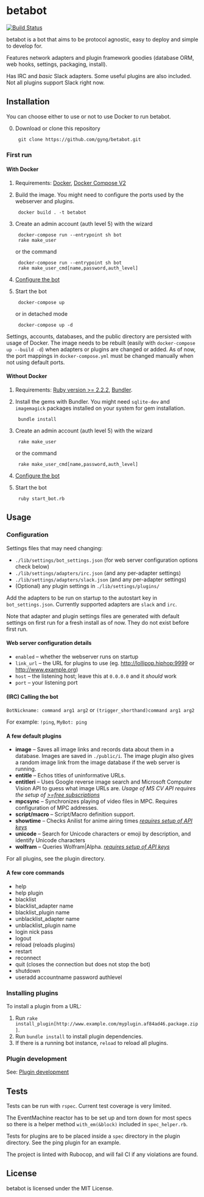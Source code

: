 # betabot
[![Build Status](https://travis-ci.org/gyng/betabot.svg?branch=Travis)](https://travis-ci.org/gyng/betabot)

betabot is a bot that aims to be protocol agnostic, easy to deploy and simple to develop for.

Features network adapters and plugin framework goodies (database ORM, web hooks, settings, packaging, install).

Has IRC and *basic* Slack adapters. Some useful plugins are also included. Not all plugins support Slack right now.

## Installation

You can choose either to use or not to use Docker to run betabot.

0. Download or clone this repository

        git clone https://github.com/gyng/betabot.git

### First run

#### With Docker

1. Requirements: [Docker](https://www.docker.com/products/overview), [Docker Compose V2](https://docs.docker.com/compose/install/)

2. Build the image. You might need to configure the ports used by the webserver and plugins.

        docker build . -t betabot

3. Create an admin account (auth level 5) with the wizard

        docker-compose run --entrypoint sh bot
        rake make_user

   or the command

        docker-compose run --entrypoint sh bot
        rake make_user_cmd[name,password,auth_level]

4. [Configure the bot](#configuration)

5. Start the bot

        docker-compose up

    or in detached mode

        docker-compose up -d

Settings, accounts, databases, and the public directory are persisted with usage of Docker. The image needs to be rebuilt (easily with `docker-compose up --build -d`) when adapters or plugins are changed or added. As of now, the port mappings in `docker-compose.yml` must be changed manually when not using default ports.

#### Without Docker

1. Requirements: [Ruby version >= 2.2.2](https://www.ruby-lang.org/en/downloads/), [Bundler](http://bundler.io/).

2. Install the gems with Bundler. You might need `sqlite-dev` and `imagemagick` packages installed on your system for gem installation.

        bundle install

3. Create an admin account (auth level 5) with the wizard

        rake make_user

   or the command

        rake make_user_cmd[name,password,auth_level]

4. [Configure the bot](#configuration)

5. Start the bot

        ruby start_bot.rb

## Usage

### Configuration

  Settings files that may need changing:<br>
  * `./lib/settings/bot_settings.json` (for web server configuration options check below)
  * `./lib/settings/adapters/irc.json` (and any per-adapter settings)
  * `./lib/settings/adapters/slack.json` (and any per-adapter settings)
  * (Optional) any plugin settings in `./lib/settings/plugins/`

  Add the adapters to be run on startup to the autostart key in `bot_settings.json`. Currently supported adapters are `slack` and `irc`.

  Note that adapter and plugin settings files are generated with default settings on first run for a fresh install as of now. They do not exist before first run.

#### Web server configuration details
* `enabled` &ndash; whether the webserver runs on startup
* `link_url` &ndash; the URL for plugins to use (eg. http://lollipop.hiphop:9999 or http://www.example.org)
* `host` &ndash; the listening host; leave this at `0.0.0.0` and it *should* work
* `port` &ndash; your listening port


#### (IRC) Calling the bot
`BotNickname: command arg1 arg2` or `(trigger_shorthand)command arg1 arg2`

For example: `!ping`, `MyBot: ping`

#### A few default plugins

* **image** &ndash; Saves all image links and records data about them in a database. Images are saved in `./public/i`. The image plugin also gives a random image link from the image database if the web server is running.
* **entitle** &ndash; Echos titles of uninformative URLs.
* **entitleri** &ndash; Uses Google reverse image search and Microsoft Computer Vision API to guess what image URLs are. *Usage of MS CV API requires the setup of [>=free subscriptions](https://www.microsoft.com/cognitive-services/en-US/subscriptions)*
* **mpcsync** &ndash; Synchronizes playing of video files in MPC. Requires configuration of MPC addresses.
* **script/macro** &ndash; Script/Macro definition support.
* **showtime** &ndash; Checks Anilist for anime airing times *[requires setup of API keys](https://anilist.co/settings/developer)*
* **unicode** &ndash; Search for Unicode characters or emoji by description, and identify Unicode characters
* **wolfram** &ndash; Queries Wolfram|Alpha. *[requires setup of API keys](https://developer.wolframalpha.com/portal/apisignup.html)*

For all plugins, see the plugin directory.

#### A few core commands

* help
* help plugin
* blacklist
* blacklist_adapter name
* blacklist_plugin name
* unblacklist_adapter name
* unblacklist_plugin name
* login nick pass
* logout
* reload (reloads plugins)
* restart
* reconnect
* quit (closes the connection but does not stop the bot)
* shutdown
* useradd accountname password authlevel

### Installing plugins

To install a plugin from a URL:

1. Run `rake install_plugin[http://www.example.com/myplugin.af84ad46.package.zip]`.
2. Run `bundle install` to install plugin dependencies.
3. If there is a running bot instance, `reload` to reload all plugins.

### Plugin development

See: [Plugin development](PLUGINS.md)

## Tests

Tests can be run with `rspec`. Current test coverage is very limited.

The EventMachine reactor has to be set up and torn down for most specs so there is a helper method `with_em(&block)` included in `spec_helper.rb`.

Tests for plugins are to be placed inside a `spec` directory in the plugin directory. See the ping plugin for an example.

The project is linted with Rubocop, and will fail CI if any violations are found.

## License
betabot is licensed under the MIT License.
